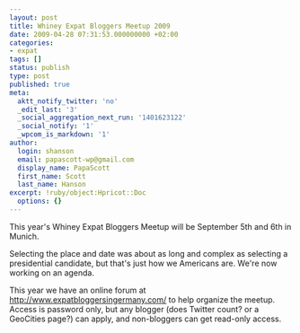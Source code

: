 ```yaml
---
layout: post
title: Whiney Expat Bloggers Meetup 2009
date: 2009-04-28 07:31:53.000000000 +02:00
categories:
- expat
tags: []
status: publish
type: post
published: true
meta:
  aktt_notify_twitter: 'no'
  _edit_last: '3'
  _social_aggregation_next_run: '1401623122'
  _social_notify: '1'
  _wpcom_is_markdown: '1'
author:
  login: shanson
  email: papascott-wp@gmail.com
  display_name: PapaScott
  first_name: Scott
  last_name: Hanson
excerpt: !ruby/object:Hpricot::Doc
  options: {}
---
```

<p>This year's Whiney Expat Bloggers Meetup will be September 5th and 6th in Munich.</p>
<p>Selecting the place and date was about as long and complex as selecting a presidential candidate, but that's just how we Americans are. We're now working on an agenda.</p>
<p>This year we have an online forum at <a href="http://www.expatbloggersingermany.com/">http://www.expatbloggersingermany.com/</a> to help organize the meetup. Access is password only, but any blogger (does Twitter count? or a GeoCities page?) can apply, and non-bloggers can get read-only access.</p>
